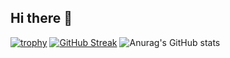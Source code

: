 ## Hi there 👋

[![trophy](https://github-profile-trophy.vercel.app/?username=mohammedmos&row=2&column=3)](https://github.com/ryo-ma/github-profile-trophy)
[![GitHub Streak](https://github-readme-streak-stats.herokuapp.com?user=mohammedmos)](https://git.io/streak-stats)
![Anurag's GitHub stats](https://github-readme-stats.vercel.app/api?username=mohammedmos&show=reviews,discussions_started,discussions_answered,prs_merged,prs_merged_percentage)
<!--
**mohammedmos/mohammedmos** is a ✨ _special_ ✨ repository because its `README.md` (this file) appears on your GitHub profile.

Here are some ideas to get you started:

- 🔭 I’m currently working on ...
- 🌱 I’m currently learning ...
- 👯 I’m looking to collaborate on ...
- 🤔 I’m looking for help with ...
- 💬 Ask me about ...
- 📫 How to reach me: ...
- 😄 Pronouns: ...
- ⚡ Fun fact: ...
-->
